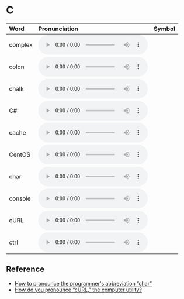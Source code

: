 
# C

| Word  | Pronunciation | Symbol |
| :-- | :-- | :-- |
| complex | <audio :src="$withBase('/audio/complex.mp3')" controls="controls" controlslist="nodownload"></audio> |  |
| colon | <audio :src="$withBase('/audio/colon.mp3')" controls="controls" controlslist="nodownload"></audio> |  |
| chalk | <audio :src="$withBase('/audio/chalk.mp3')" controls="controls" controlslist="nodownload"></audio> |  |
| C# | <audio :src="$withBase('/audio/C%23.mp3')" controls="controls" controlslist="nodownload"></audio> |  |
| cache | <audio :src="$withBase('/audio/cache.mp3')" controls="controls" controlslist="nodownload"></audio> |  |
| CentOS | <audio :src="$withBase('/audio/CentOS.mp3')" controls="controls" controlslist="nodownload"></audio> |  |
| char | <audio :src="$withBase('/audio/char.mp3')" controls="controls" controlslist="nodownload"></audio> |  |
| console | <audio :src="$withBase('/audio/console.mp3')" controls="controls" controlslist="nodownload"></audio> |  |
| cURL | <audio :src="$withBase('/audio/cURL.mp3')" controls="controls" controlslist="nodownload"></audio> |  |
| ctrl | <audio :src="$withBase('/audio/ctrl.mp3')" controls="controls" controlslist="nodownload"></audio> |  |

## Reference

- [How to pronounce the programmer's abbreviation “char”](https://english.stackexchange.com/questions/60154/how-to-pronounce-the-programmers-abbreviation-char)
- [How do you pronounce “cURL,” the computer utility?](https://english.stackexchange.com/questions/48735/how-do-you-pronounce-curl-the-computer-utility?rq=1)
